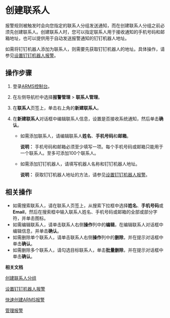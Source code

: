 # 创建联系人

报警规则被触发时会向您指定的联系人分组发送通知，而在创建联系人分组之前必须先创建联系人。创建联系人时，您可以指定联系人用于接收通知的手机号码和邮箱地址，也可以提供用于自动发送报警通知的钉钉机器人地址。

如需将钉钉机器人添加为联系人，则需要先获取钉钉机器人的地址。具体操作，请参见[设置钉钉机器人报警](/cn.zh-CN/大盘和报警/设置钉钉机器人报警.md)。

## 操作步骤

1.  登录[ARMS控制台](https://arms.console.aliyun.com/#/home)。

2.  在左侧导航栏中选择**报警管理** \> **联系人管理**。

3.  在**联系人**页签上，单击右上角的**新建联系人**。

4.  在**新建联系人**对话框中编辑联系人信息，设置是否接收系统通知，然后单击**确认**。

    -   如需添加联系人，请编辑联系人**姓名**、**手机号码**和**邮箱**。

        **说明：** 手机号码和邮箱必须至少填写一项。每个手机号码或邮箱只能用于一个联系人。至多可添加100个联系人。

    -   如需添加钉钉机器人，请填写机器人名称和钉钉机器人地址。

        **说明：** 获取钉钉机器人地址的方法，请参见[设置钉钉机器人报警](/cn.zh-CN/大盘和报警/设置钉钉机器人报警.md)。


## 相关操作



-   如需搜索联系人，请在联系人页签上，从搜索下拉框中选择**姓名**、**手机号码**或**Email**，然后在搜索框中输入联系人姓名、手机号码或邮箱的全部或部分字符，并单击图标。
-   如需编辑联系人，请单击联系人右侧**操作**列中的**编辑**，在编辑联系人对话框中编辑信息，并单击**确认**。
-   如需删除单个联系人，请单击联系人右侧**操作**列中的**删除**，并在提示对话框中单击**确认**。
-   如需删除多个联系人，请勾选目标联系人，单击**批量删除**，并在提示对话框中单击**确认**。

**相关文档**  


[创建联系人分组](/cn.zh-CN/大盘和报警/创建联系人分组.md)

[设置钉钉机器人报警](/cn.zh-CN/大盘和报警/设置钉钉机器人报警.md)

[快速创建ARMS报警](/cn.zh-CN/快速入门/快速创建ARMS报警.md)

[管理报警](/cn.zh-CN/大盘和报警/管理报警.md)

